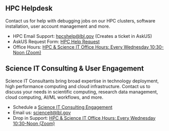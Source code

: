 ## **HPC Helpdesk**

Contact us for help with debugging jobs on our HPC clusters, software installation, user account management and more.

- HPC Email Support: <a href="mailto:hpcshelp@lbl.gov">hpcshelp@lbl.gov</a> (Creates a ticket in AskUS)
- AskUS Request Form: <a href="https://lbl.servicenowservices.com/lbl/service_description.do?sysparm_svcdescid=b745a27cdb24360087de72840f9619cc">HPC Help Request</a>
- Office Hours: <a href="https://go.lbl.gov/scienceit-officehours-zoom">HPC & Science IT Office Hours: Every Wednesday 10:30-Noon (Zoom)</a>

## **Science IT Consulting & User Engagement**

<!-- <div class="news">
    📣 <strong>New:</strong> Schedule a <a href="https://go.lbl.gov/scienceit">one-on-one consulting session</a> with Science IT Consulting to discuss your scientific computing challenges, and we’ll give you 10,000 free Service Units to test your code on our Lawrencium supercomputing cluster.
</div> -->

Science IT Consultants bring broad expertise in technology deployment, high performance computing and cloud infrastructure.
Contact us to discuss your needs in scientific computing, research data management, cloud computing, AI/ML workflows, and more.

- Schedule a <a href="https://go.lbl.gov/scienceit">Science IT Consulting Engagement</a>
- Email us: <a href="mailto:scienceit@lbl.gov">scienceit@lbl.gov</a>    
- Drop in Support: <a href="https://go.lbl.gov/scienceit-officehours-zoom">HPC & Science IT Office Hours: Every Wednesday 10:30-Noon (Zoom)</a>

